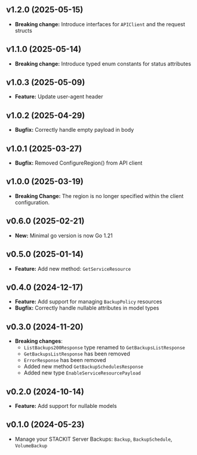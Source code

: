 ## v1.2.0 (2025-05-15)
- **Breaking change:** Introduce interfaces for `APIClient` and the request structs

## v1.1.0 (2025-05-14)
- **Breaking change:** Introduce typed enum constants for status attributes

## v1.0.3 (2025-05-09)
- **Feature:** Update user-agent header

## v1.0.2 (2025-04-29)
- **Bugfix:** Correctly handle empty payload in body

## v1.0.1 (2025-03-27)
- **Bugfix:** Removed ConfigureRegion() from API client

## v1.0.0 (2025-03-19)
- **Breaking Change:** The region is no longer specified within the client configuration. 

## v0.6.0 (2025-02-21)
- **New:** Minimal go version is now Go 1.21

## v0.5.0 (2025-01-14)

- **Feature:** Add new method: `GetServiceResource` 

## v0.4.0 (2024-12-17)

- **Feature:** Add support for managing `BackupPolicy` resources
- **Bugfix:** Correctly handle nullable attributes in model types

## v0.3.0 (2024-11-20)

- **Breaking changes**: 
  - `ListBackups200Response` type renamed to `GetBackupsListResponse`
  - `GetBackupsListResponse` has been removed
  - `ErrorResponse` has been removed
  - Added new method `GetBackupSchedulesResponse`
  - Added new type `EnableServiceResourcePayload`

## v0.2.0 (2024-10-14)

- **Feature:** Add support for nullable models

## v0.1.0 (2024-05-23)

- Manage your STACKIT Server Backups: `Backup`, `BackupSchedule`, `VolumeBackup`

